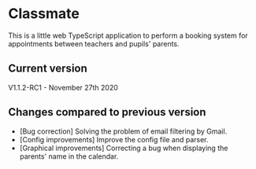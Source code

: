 # Classmate

This is a little web TypeScript application to perform a booking system for appointments between teachers and pupils' parents.

## Current version

V1.1.2-RC1 - November 27th 2020

## Changes compared to previous version

* [Bug correction] Solving the problem of email filtering by Gmail.
* [Config improvements] Improve the config file and parser.
* [Graphical improvements] Correcting a bug when displaying the parents' name in the calendar.